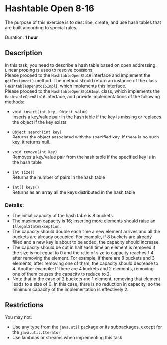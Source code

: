 # Hashtable Open 8-16

The purpose of this exercise is to describe, create, and use hash tables that are built according to special rules.  

Duration: **1 hour**  


## Description
In this task, you need to describe a hash table based on open addressing. Linear probing is used to resolve collisions.  
Please proceed to the `HashtableOpen8to16` interface and implement the `getInstance()` method. The method should return an instance of the class (`HashtableOpen8to16Impl`), which implements this interface.  
Please proceed to the `HashtableOpen8to16Impl` class, which implements the `HashtableOpen8to16` interface, and provide implementations of the following methods:  
* `void insert(int key, Object value)`  
   Inserts a key/value pair in the hash table if the key is missing or replaces the object if the key exists  

* `Object search(int key)`  
   Returns the object associated with the specified key. If there is no such key, it returns null.  

* `void remove(int key)`  
   Removes a key/value pair from the hash table if the specified key is in the hash table  

* `int size()`  
   Returns the number of pairs in the hash table  

* `int[] keys()`  
   Returns as an array all the keys distributed in the hash table  

### Details: 
* The initial capacity of the hash table is 8 buckets.  
* The maximum capacity is 16; inserting more elements should raise an `IllegalStateException`.
* The capacity should double each time a new element arrives and all the buckets are already occupied. For example, if 8 buckets are already filled and a new key is about to be added, the capacity should increase.  
* The capacity should be cut in half each time an element is removed if the size is not equal to 0 and the ratio of size to capacity reaches 1:4 after removing the element. For example, if there are 8 buckets and 3 elements, after removing one of them, the capacity should decrease to 4. Another example: If there are 4 buckets and 2 elements, removing one of them causes the capacity to reduce to 2.
* Note that in the case of 2 buckets and 1 element, removing that element leads to a size of 0. In this case, there is no reduction in capacity, so the minimum capacity of the implementation is effectively 2.


## Restrictions
You may not:  
* Use any type from the `java.util` package or its subpackages, except for the `java.util.Iterator`
* Use lambdas or streams when implementing this task

